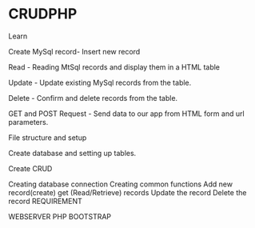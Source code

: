 # CRUDPHP
Learn

Create MySql record- Insert new record

Read - Reading MtSql records and display them in a HTML table

Update - Update existing MySql records from the table.

Delete - Confirm and delete records from the table.

GET and POST Request - Send data to our app from HTML form and url parameters.

File structure and setup

Create database and setting up tables.

Create CRUD

 Creating database connection
 Creating common functions
 Add new record(create)
 get (Read/Retrieve) records
 Update the record
 Delete the record
REQUIREMENT

WEBSERVER
PHP
BOOTSTRAP
